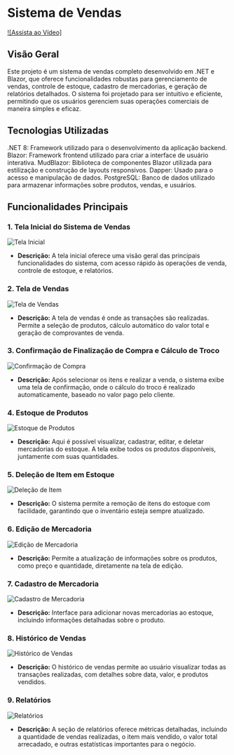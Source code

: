 # Sistema de Vendas

[![Assista ao Vídeo]](https://www.youtube.com/watch?v=7hneKxe3Yk0)

## Visão Geral

Este projeto é um sistema de vendas completo desenvolvido em .NET e Blazor, que oferece funcionalidades robustas para gerenciamento de vendas, controle de estoque, cadastro de mercadorias, e geração de relatórios detalhados. O sistema foi projetado para ser intuitivo e eficiente, permitindo que os usuários gerenciem suas operações comerciais de maneira simples e eficaz.

## Tecnologias Utilizadas
.NET 8: Framework utilizado para o desenvolvimento da aplicação backend.
Blazor: Framework frontend utilizado para criar a interface de usuário interativa.
MudBlazor: Biblioteca de componentes Blazor utilizada para estilização e construção de layouts responsivos.
Dapper: Usado para o acesso e manipulação de dados.
PostgreSQL: Banco de dados utilizado para armazenar informações sobre produtos, vendas, e usuários.

## Funcionalidades Principais

### 1. Tela Inicial do Sistema de Vendas
![Tela Inicial](https://github.com/user-attachments/assets/36b25560-d660-470b-90d5-5910c7445cc3)
- **Descrição:** A tela inicial oferece uma visão geral das principais funcionalidades do sistema, com acesso rápido às operações de venda, controle de estoque, e relatórios.

### 2. Tela de Vendas
![Tela de Vendas](https://github.com/user-attachments/assets/f156ab30-d06c-46f0-8866-52698c2d3aeb)
- **Descrição:** A tela de vendas é onde as transações são realizadas. Permite a seleção de produtos, cálculo automático do valor total e geração de comprovantes de venda.

### 3. Confirmação de Finalização de Compra e Cálculo de Troco
![Confirmação de Compra](https://github.com/user-attachments/assets/7641dd33-a229-467d-8c65-d1f23e6f064f)
- **Descrição:** Após selecionar os itens e realizar a venda, o sistema exibe uma tela de confirmação, onde o cálculo do troco é realizado automaticamente, baseado no valor pago pelo cliente.

### 4. Estoque de Produtos
![Estoque de Produtos](https://github.com/user-attachments/assets/75bc6065-9b0b-4d39-97b5-daf49c895af3)
- **Descrição:** Aqui é possível visualizar, cadastrar, editar, e deletar mercadorias do estoque. A tela exibe todos os produtos disponíveis, juntamente com suas quantidades.

### 5. Deleção de Item em Estoque
![Deleção de Item](https://github.com/user-attachments/assets/0cb2566f-c46e-45f1-9fc7-9b9c98be8321)
- **Descrição:** O sistema permite a remoção de itens do estoque com facilidade, garantindo que o inventário esteja sempre atualizado.

### 6. Edição de Mercadoria
![Edição de Mercadoria](https://github.com/user-attachments/assets/25bb3266-0899-4b09-8a22-466198bf1156)
- **Descrição:** Permite a atualização de informações sobre os produtos, como preço e quantidade, diretamente na tela de edição.

### 7. Cadastro de Mercadoria
![Cadastro de Mercadoria](https://github.com/user-attachments/assets/0fe25f01-e3c8-4d7a-9f2a-84499dd644a0)
- **Descrição:** Interface para adicionar novas mercadorias ao estoque, incluindo informações detalhadas sobre o produto.

### 8. Histórico de Vendas
![Histórico de Vendas](https://github.com/user-attachments/assets/fe918f20-c080-4067-a97c-972101b69545)
- **Descrição:** O histórico de vendas permite ao usuário visualizar todas as transações realizadas, com detalhes sobre data, valor, e produtos vendidos.

### 9. Relatórios
![Relatórios](https://github.com/user-attachments/assets/9635f684-cec2-4612-bf42-d39d869b0919)
- **Descrição:** A seção de relatórios oferece métricas detalhadas, incluindo a quantidade de vendas realizadas, o item mais vendido, o valor total arrecadado, e outras estatísticas importantes para o negócio.
